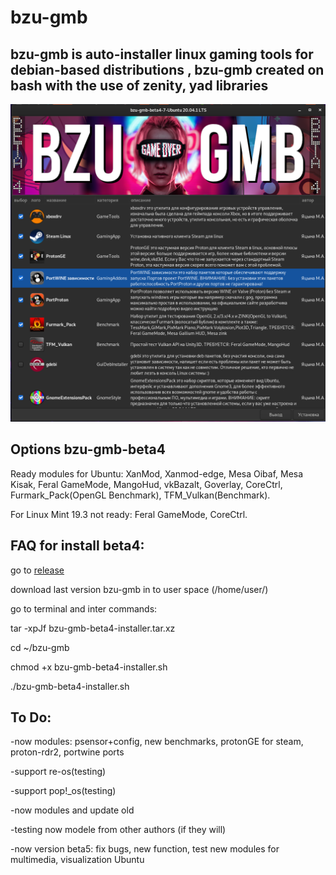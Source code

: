 # bzu-gmb
bzu-gmb is auto-installer linux gaming tools for debian-based distributions , bzu-gmb created on bash with the use of zenity, yad libraries
----
<img src="image/bzu-gmb-beta4-7.png" alt="My cool logo"/>

Options bzu-gmb-beta4
----------
Ready modules for Ubuntu: XanMod, Xanmod-edge, Mesa Oibaf, Mesa Kisak, Feral GameMode, MangoHud, vkBazalt, Goverlay, CoreCtrl, Furmark_Pack(OpenGL Benchmark), TFM_Vulkan(Benchmark).

For Linux Mint 19.3 not ready: Feral GameMode, CoreCtrl.


FAQ for install beta4:
------------

go to [release](https://github.com/redrootmin/bzu-gmb/releases)

download last version bzu-gmb in to user space (/home/user/)

go to terminal and inter commands:

tar -xpJf bzu-gmb-beta4-installer.tar.xz

cd ~/bzu-gmb

chmod +x bzu-gmb-beta4-installer.sh

./bzu-gmb-beta4-installer.sh

To Do:
-----

-now modules: psensor+config, new benchmarks, protonGE for steam, proton-rdr2, portwine ports

-support re-os(testing)

-support pop!_os(testing)

-now modules and update old

-testing now modele from other authors (if they will)

-now version beta5: fix bugs, new function, test new modules for multimedia, visualization Ubuntu


